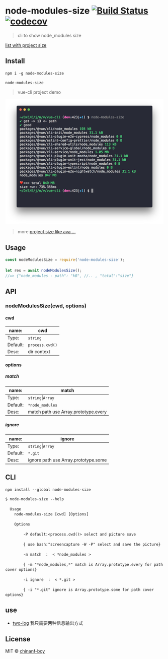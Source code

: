 # node-modules-size [![Build Status](https://travis-ci.org/chinanf-boy/node-modules-size.svg?branch=master)](https://travis-ci.org/chinanf-boy/node-modules-size) [![codecov](https://codecov.io/gh/chinanf-boy/node-modules-size/badge.svg?branch=master)](https://codecov.io/gh/chinanf-boy/node-modules-size?branch=master)
> cli to show node_modules size

[ list with project size ](https://github.com/chinanf-boy/node-modules-size-snapshot)

## Install

```
npm i -g node-modules-size
```

```
node-modules-size
```

> vue-cli project demo

![demo-img](./demo/img.png)

> more [ project size like ava ... ](https://github.com/chinanf-boy/node-modules-size-snapshot)



## Usage

```js
const nodeModulesSize = require('node-modules-size');

let res = await nodeModulesSize();
//=> {"node_modules - path": "kB", //.. , "total":"size"}
```

## API

### nodeModulesSize(cwd, options)

#### cwd

name: | cwd
---------|----------
Type: | `string`
Default: | `process.cwd()`
Desc: | dir context

#### options

##### match

name: | match
---------|----------
Type: | `string`\|`Array`
Default: | `*node_modules`
Desc: | match path use Array.prototype.every

##### ignore

name: | ignore
---------|----------
Type: | `string`\|`Array`
Default: | `*.git`
Desc: | ignore path use Array.prototype.some


## CLI

```
npm install --global node-modules-size
```

```
$ node-modules-size --help

  Usage
    node-modules-size [cwd] [Options]

	Options

		-P default:<process.cwd()> select and picture save

		{ use bash:"screencapture -W -P" select and save the picture}

		-m match  :  < *node_modules >

		{ -m "*node_modules,*" match is Array.prototype.every for path cover options}

		-i ignore  :  < *.git >

		{ -i "*.git" ignore is Array.prototype.some for path cover options}

```

## use

- [two-log](https://github.com/chinanf-boy/two-log) 我只需要两种信息输出方式

## License

MIT © [chinanf-boy](http://llever.com)
